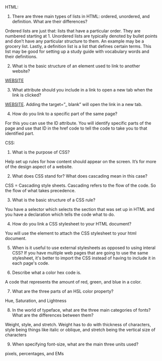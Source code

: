 HTML:

1.  There are three main types of lists in HTML: ordered, unordered, and definition. What are their differences?

Ordered lists are just that: lists that have a particular order. They are numbered starting at 1. Unordered lists are typically denoted by bullet points and don’t have any particular structure to them. An example may be a grocery list. Lastly, a definition list is a list that defines certain terms. This list may be good for setting up a study guide with vocabulary words and their definitions.

2.  What is the basic structure of an element used to link to another website?

<a href=”LINK”>WEBSITE</a>

3.  What attribute should you include in a link to open a new tab when the link is clicked?

<a href=”LINK” target="_ blank">WEBSITE</a>. Adding the target=”_ blank” will open the link in a new tab.

4.  How do you link to a specific part of the same page?

For this you can use the ID attribute. You will identify specific parts of the page and use that ID in the href code to tell the code to take you to that identified part.




CSS:

1.  What is the purpose of CSS?

Help set up rules for how content should appear on the screen. It’s for more of the design aspect of a website.

2.  What does CSS stand for? What does cascading mean in this case?

CSS = Cascading style sheets. Cascading refers to the flow of the code. So the flow of what takes precedence.

3.  What is the basic structure of a CSS rule?

You have a selector which selects the section that was set up in HTML and you have a declaration which tells the code what to do.

4.  How do you link a CSS stylesheet to your HTML document?

You will use the <link> element to attach the CSS stylesheet to your html document.

5.  When is it useful to use external stylesheets as opposed to using interal CSS?
If you have multiple web pages that are going to use the same stylesheet, it's better to import the CSS instead of having to include it in each page's code.

6.  Describe what a color hex code is.

A code that represents the amount of red, green, and blue in a color.

7.  What are the three parts of an HSL color property?

Hue, Saturation, and Lightness

8.  In the world of typeface, what are the three main categories of fonts? What are the differences between them?

Weight, style, and stretch. Weight has to do with thickness of characters, style being things like italic or oblique, and stretch being the vertical size of characters

9.  When specifying font-size, what are the main three units used?

pixels, percentages, and EMs
